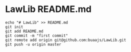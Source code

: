 # LawLib   README.md





```
echo "# LawLib" >> README.md
git init
git add README.md
git commit -m "first commit"
git remote add origin git@github.com:buaajs/LawLib.git
git push -u origin master
```



